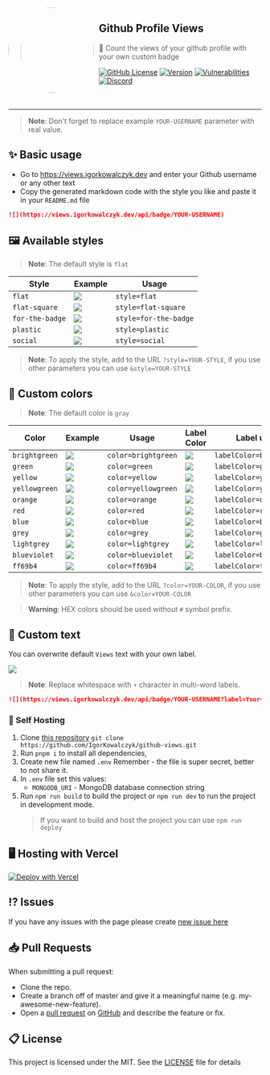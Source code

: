 <img width="170" height="170" align="left" style="float: left; margin: 0 10px 0 0; border-radius: 50%;" src="https://views.igorkowalczyk.dev/favicons/android-chrome-144x144.png">

## Github Profile Views

> 👀 Count the views of your github profile with your own custom badge

[![GitHub License](https://img.shields.io/github/license/igorkowalczyk/github-views?color=%2334D058&logo=github&style=flat-square&label=License)](https://github.com/igorkowalczyk/github-views/blob/master/license.md)
[![Version](https://img.shields.io/github/v/release/igorkowalczyk/github-views?color=%2334D058&logo=github&style=flat-square&label=Version)](https://github.com/igorkowalczyk/github-views/releases)
[![Vulnerabilities](https://img.shields.io/snyk/vulnerabilities/github/igorkowalczyk/github-views?color=%2334D058&logo=github&style=flat-square&label=Vulnerabilities)](https://github.com/igorkowalczyk/github-views)
[![Discord](https://img.shields.io/discord/666599184844980224?color=%2334D058&logo=discord&style=flat-square&logoColor=fff&label=Discord)](https://igorkowalczyk.dev/discord)
<br><br><br>

---

> **Note**:
> Don't forget to replace example `YOUR-USERNAME` parameter with real value.

## ✨ Basic usage
 - Go to https://views.igorkowalczyk.dev and enter your Github username or any other text
 - Copy the generated markdown code with the style you like and paste it in your `README.md` file
 
```markdown
![](https://views.igorkowalczyk.dev/api/badge/YOUR-USERNAME)
```

## 🖼️ Available styles

> **Note**:
> The default style is `flat`

| Style | Example | Usage |
| ----- | ---- | ---- |
| `flat` | ![](https://views.igorkowalczyk.dev/api/badge/example?style=flat&display=true) | `style=flat` |
| `flat-square` | ![](https://views.igorkowalczyk.dev/api/badge/example?style=flat-square&display=true) | `style=flat-square` |
| `for-the-badge` | ![](https://views.igorkowalczyk.dev/api/badge/example?style=for-the-badge&display=true) | `style=for-the-badge` |
| `plastic` | ![](https://views.igorkowalczyk.dev/api/badge/example?style=plastic&display=true) | `style=plastic` |
| `social` | ![](https://views.igorkowalczyk.dev/api/badge/example?style=social&display=true) | `style=social` |

> **Note**:
> To apply the style, add to the URL `?style=YOUR-STYLE`, if you use other parameters you can use `&style=YOUR-STYLE`

## 🎨 Custom colors

> **Note**:
> The default color is `gray`

| Color | Example | Usage | Label Color | Label usage | 
| ----- | ---- | ---- | ---- |  ---- | 
| `brightgreen` | ![](https://views.igorkowalczyk.dev/api/badge/example?style=flat&display=true&color=brightgreen) | `color=brightgreen`  | ![](https://views.igorkowalczyk.dev/api/badge/example?style=flat&display=true&labelColor=brightgreen) | `labelColor=brightgreen` |
| `green` | ![](https://views.igorkowalczyk.dev/api/badge/example?style=flat&display=true&color=green) | `color=green` | ![](https://views.igorkowalczyk.dev/api/badge/example?style=flat&display=true&labelColor=green) | `labelColor=green` |
| `yellow` | ![](https://views.igorkowalczyk.dev/api/badge/example?style=flat&display=true&color=yellow) | `color=yellow` |  ![](https://views.igorkowalczyk.dev/api/badge/example?style=flat&display=true&labelColor=yellow) | `labelColor=yellow` |
| `yellowgreen` | ![](https://views.igorkowalczyk.dev/api/badge/example?style=flat&display=true&color=yellowgreen) | `color=yellowgreen` | ![](https://views.igorkowalczyk.dev/api/badge/example?style=flat&display=true&labelColor=yellowgreen) | `labelColor=yellowgreen` |
| `orange` | ![](https://views.igorkowalczyk.dev/api/badge/example?style=flat&display=true&color=orange) | `color=orange` | ![](https://views.igorkowalczyk.dev/api/badge/example?style=flat&display=true&labelColor=orange) | `labelColor=orange` |
| `red` | ![](https://views.igorkowalczyk.dev/api/badge/example?style=flat&display=true&color=red) | `color=red` | ![](https://views.igorkowalczyk.dev/api/badge/example?style=flat&display=true&labelColor=red) | `labelColor=red` |
| `blue` | ![](https://views.igorkowalczyk.dev/api/badge/example?style=flat&display=true&color=blue) | `color=blue` | ![](https://views.igorkowalczyk.dev/api/badge/example?style=flat&display=true&labelColor=blue) | `labelColor=blue` |
| `grey` | ![](https://views.igorkowalczyk.dev/api/badge/example?style=flat&display=true&color=grey) | `color=grey` | ![](https://views.igorkowalczyk.dev/api/badge/example?style=flat&display=true&labelColor=grey) | `labelColor=grey` | ![](https://views.igorkowalczyk.dev/api/badge/example?style=flat&display=true&labelColor=lightgrey) | `labelColor=lightgrey` |
| `lightgrey` | ![](https://views.igorkowalczyk.dev/api/badge/example?style=flat&display=true&color=lightgrey) | `color=lightgrey` | ![](https://views.igorkowalczyk.dev/api/badge/example?style=flat&display=true&labelColor=lightgrey) | `labelColor=lightgrey` |
| `blueviolet` | ![](https://views.igorkowalczyk.dev/api/badge/example?style=flat&display=true&color=blueviolet) | `color=blueviolet` | ![](https://views.igorkowalczyk.dev/api/badge/example?style=flat&display=true&labelColor=blueviolet) | `labelColor=blueviolet` |
| `ff69b4` | ![](https://views.igorkowalczyk.dev/api/badge/example?style=flat&display=true&color=ff69b4) | `color=ff69b4` | ![](https://views.igorkowalczyk.dev/api/badge/example?style=flat&display=true&labelColor=ff69b4) | `labelColor=ff69b4` |

> **Note**:
> To apply the style, add to the URL `?color=YOUR-COLOR`, if you use other parameters you can use `&color=YOUR-COLOR`

> **Warning**:
> HEX colors should be used without `#` symbol prefix.

## 📝 Custom text

You can overwrite default `Views` text with your own label.

![](https://views.igorkowalczyk.dev/api/badge/example?label=Your+own+label&display=true&color=blue)

> **Note**:
> Replace whitespace with `+` character in multi-word labels.

```markdown
![](https://views.igorkowalczyk.dev/api/badge/YOUR-USERNAME?label=Your+own+label)
```

### 🔩 Self Hosting

1. Clone [this repository](https://github.com/igorkowalczyk/github-views) `git clone https://github.com/IgorKowalczyk/github-views.git`
2. Run `pnpm i` to install all dependencies,
4. Create new file named `.env` Remember - the file is super secret, better to not share it.
5. In `.env` file set this values:
   - `MONGODB_URI` - MongoDB database connection string
6. Run `npm run build` to build the project or `npm run dev` to run the project in development mode.
   > If you want to build and host the project you can use `npm run deploy`

## 🖥️ Hosting with Vercel

[![Deploy with Vercel](https://vercel.com/button)](https://vercel.com/new/clone?repository-url=https%3A%2F%2Fgithub.com%2Figorkowalczyk%2Fgithub-views&env=MONGODB_URI&envDescription=Environment%20Variables%20Docs&envLink=https%3A%2F%2Fgithub.com%2FIgorKowalczyk%2Fviews%23-self-hosting&project-name=views&repo-name=igorkowalczyk-views&demo-title=Example%20deploy&demo-description=Example%20production%20deploy%20from%20Github%20Repository&demo-url=https%3A%2F%2Fviews.igorkowalczyk.dev&demo-image=https%3A%2F%2Fi.imgur.com%2FfmB8Tvl.png)

## ⁉️ Issues

If you have any issues with the page please create [new issue here](https://github.com/igorkowalczyk/github-views/issues)

## 📥 Pull Requests

When submitting a pull request:

- Clone the repo.
- Create a branch off of master and give it a meaningful name (e.g. my-awesome-new-feature).
- Open a [pull request](https://github.com/igorkowalczyk/github-views/pulls) on [GitHub](https://github.com) and describe the feature or fix.

## 📋 License

This project is licensed under the MIT. See the [LICENSE](https://github.com/igorkowalczyk/github-views/blob/master/license.md) file for details
